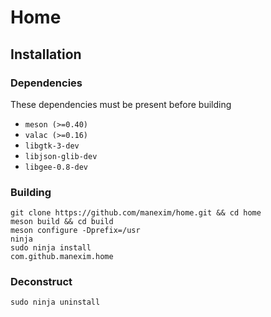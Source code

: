# Home

## Installation

### Dependencies
These dependencies must be present before building
 - `meson (>=0.40)`
 - `valac (>=0.16)`
 - `libgtk-3-dev`
 - `libjson-glib-dev`
 - `libgee-0.8-dev`

### Building

```
git clone https://github.com/manexim/home.git && cd home
meson build && cd build
meson configure -Dprefix=/usr
ninja
sudo ninja install
com.github.manexim.home
```

### Deconstruct

```
sudo ninja uninstall
```

